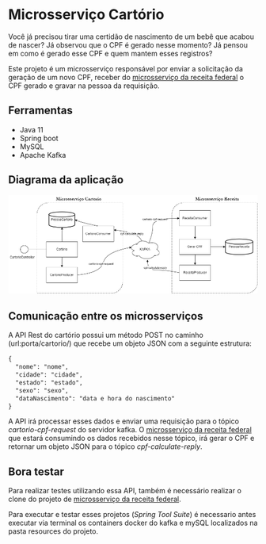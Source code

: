 # Microsserviço Cartório

Você já precisou tirar uma certidão de nascimento de um bebê que acabou de nascer? Já observou que o CPF é gerado nesse momento? Já pensou em como é gerado esse CPF e quem mantem esses registros?

Este projeto é um microsserviço responsável por enviar a solicitação da geração de um novo CPF, receber do [microsserviço da receita federal](https://github.com/camins/api-rest-kafka-springboot-receitaFederal) o CPF gerado e gravar na pessoa da requisição.

## Ferramentas

- Java 11
- Spring boot
- MySQL
- Apache Kafka

## Diagrama da aplicação

![Diagrama da aplicacao](/.github/diagram.png)

## Comunicação entre os microsserviços

A API Rest do cartório possui um método POST no caminho (url:porta/cartorio/) que recebe um objeto JSON com a seguinte estrutura:

    {
      "nome": "nome",
      "cidade": "cidade",
      "estado": "estado",
      "sexo": "sexo",
      "dataNascimento": "data e hora do nascimento"
    }

A API irá processar esses dados e enviar uma requisição para o tópico *cartorio-cpf-request* do servidor kafka. O [microsserviço da receita federal](https://github.com/camins/api-rest-kafka-springboot-receitaFederal) que estará consumindo os dados recebidos nesse tópico, irá gerar o CPF e retornar um objeto JSON para o tópico *cpf-calculate-reply*.

## Bora testar

Para realizar testes utilizando essa API, também é necessário realizar o clone do projeto de [microsserviço da receita federal](https://github.com/camins/api-rest-kafka-springboot-receitaFederal).

Para executar e testar esses projetos (*Spring Tool Suite*) é necessario antes executar via terminal os containers docker do kafka e mySQL localizados na pasta resources do projeto.
